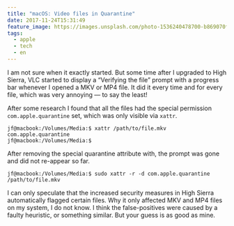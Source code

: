 ```yaml
---
title: "macOS: Video files in Quarantine"
date: 2017-11-24T15:31:49
feature_image: https://images.unsplash.com/photo-1536240478700-b869070f9279?ixlib=rb-0.3.5&q=80&fm=jpg&crop=entropy&cs=tinysrgb&w=1080&fit=max&ixid=eyJhcHBfaWQiOjExNzczfQ&s=4334a0d339cd4f31582c32eeaf4f582a
tags:
  - apple
  - tech
  - en
---
```


I am not sure when it exactly started. But some time after I upgraded to High Sierra, VLC started to display a “Verifying the file” prompt with a progress bar whenever I opened a MKV or MP4 file. It did it every time and for every file, which was very annoying — to say the least!

After some research I found that all the files had the special permission `com.apple.quarantine` set, which was only visible via `xattr`.

```
jf@macbook:/Volumes/Media:$ xattr /path/to/file.mkv
com.apple.quarantine
jf@macbook:/Volumes/Media:$
```

After removing the special quarantine attribute with, the prompt was gone and did not re-appear so far.

```
jf@macbook:/Volumes/Media:$ sudo xattr -r -d com.apple.quarantine /path/to/file.mkv
```

I can only speculate that the increased security measures in High Sierra automatically flagged certain files. Why it only affected MKV and MP4 files on my system, I do not know. I think the false-positives were caused by a faulty heuristic, or something similar. But your guess is as good as mine.
